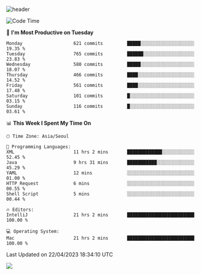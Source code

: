 ![header](https://capsule-render.vercel.app/api?type=Egg&color=timeAuto&height=300&section=header&text=PoPo&fontSize=90&animation=fadeIn)

  <!--START_SECTION:waka-->
![Code Time](http://img.shields.io/badge/Code%20Time-699%20hrs%2016%20mins-blue)

📅 **I'm Most Productive on Tuesday** 

```text
Monday                   621 commits         █████░░░░░░░░░░░░░░░░░░░░   19.35 % 
Tuesday                  765 commits         ██████░░░░░░░░░░░░░░░░░░░   23.83 % 
Wednesday                580 commits         █████░░░░░░░░░░░░░░░░░░░░   18.07 % 
Thursday                 466 commits         ████░░░░░░░░░░░░░░░░░░░░░   14.52 % 
Friday                   561 commits         ████░░░░░░░░░░░░░░░░░░░░░   17.48 % 
Saturday                 101 commits         █░░░░░░░░░░░░░░░░░░░░░░░░   03.15 % 
Sunday                   116 commits         █░░░░░░░░░░░░░░░░░░░░░░░░   03.61 % 
```


📊 **This Week I Spent My Time On** 

```text
🕑︎ Time Zone: Asia/Seoul

💬 Programming Languages: 
XML                      11 hrs 2 mins       █████████████░░░░░░░░░░░░   52.45 % 
Java                     9 hrs 31 mins       ███████████░░░░░░░░░░░░░░   45.29 % 
YAML                     12 mins             ░░░░░░░░░░░░░░░░░░░░░░░░░   01.00 % 
HTTP Request             6 mins              ░░░░░░░░░░░░░░░░░░░░░░░░░   00.55 % 
Shell Script             5 mins              ░░░░░░░░░░░░░░░░░░░░░░░░░   00.44 % 

🔥 Editors: 
IntelliJ                 21 hrs 2 mins       █████████████████████████   100.00 % 

💻 Operating System: 
Mac                      21 hrs 2 mins       █████████████████████████   100.00 % 
```


 Last Updated on 22/04/2023 18:34:10 UTC
<!--END_SECTION:waka-->



<img src="https://capsule-render.vercel.app/api?type=Egg&color=timeAuto&height=300&section=footer&text=PoPo&fontSize=90&animation=fadeIn&reversal=true" />
